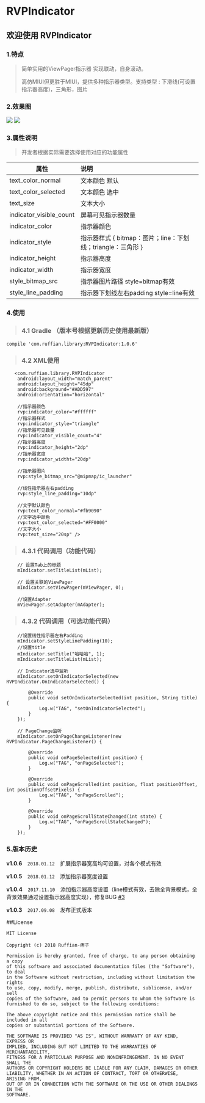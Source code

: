 # RVPIndicator


## 欢迎使用 RVPIndicator 

### 1.特点

> 简单实用的ViewPager指示器 实现联动，自身滚动。
> 
> 高仿MIUI但更胜于MIUI，提供多种指示器类型。支持类型 : 下滑线(可设置指示器高度)，三角形，图片

### 2.效果图

![](icon2.gif) ![](icon1.gif)


### 3.属性说明

> 开发者根据实际需要选择使用对应的功能属性

| 属性			|说明			 |
| ------------- |  :-------------|
| text_color_normal   			|	文本颜色		默认		|
| text_color_selected       	|   文本颜色		选中		|
| text_size 					|	文本大小		 		|
| indicator_visible_count 		|   屏幕可见指示器数量		|
| indicator_color 				|   指示器颜色		 	|
| indicator_style 				|   指示器样式 	{ bitmap：图片；line：下划线；triangle：三角形 }	|
| indicator_height 				|   指示器高度 		|
| indicator_width 				|   指示器宽度 		|
| style_bitmap_src 				|   指示器图片路径  style=bitmap有效 	|
| style_line_padding 			|   指示器下划线左右padding	style=line有效 	|

### 4.使用
> ### 4.1  Gradle （版本号根据更新历史使用最新版）


    compile 'com.ruffian.library:RVPIndicator:1.0.6'


> ### 4.2 XML使用


       <com.ruffian.library.RVPIndicator
        android:layout_width="match_parent"
        android:layout_height="45dp"
        android:background="#ADD597"
        android:orientation="horizontal"
        
        //指示器颜色
        rvp:indicator_color="#ffffff"
        //指示器样式
        rvp:indicator_style="triangle"
        //指示器可见数量
        rvp:indicator_visible_count="4"
		//指示器高度
		rvp:indicator_height="2dp"
		//指示器宽度
		rvp:indicator_widtht="20dp"
    
        //指示器图片
        rvp:style_bitmap_src="@mipmap/ic_launcher"
    
        //线性指示器左右padding
        rvp:style_line_padding="10dp"
    
        //文字默认颜色
        rvp:text_color_normal="#fb9090"
        //文字选中颜色
        rvp:text_color_selected="#FF0000"
        //文字大小
        rvp:text_size="20sp" />

> ### 4.3.1 代码调用（功能代码）

        // 设置Tab上的标题
        mIndicator.setTitleList(mList);

        // 设置关联的ViewPager
        mIndicator.setViewPager(mViewPager, 0);

        //设置Adapter
        mViewPager.setAdapter(mAdapter);

    
> ### 4.3.2 代码调用（可选功能代码）

        //设置线性指示器左右Padding
        mIndicator.setStyleLinePadding(10);
        //设置title
        mIndicator.setTitle("哈哈哈", 1);
        mIndicator.setTitleList(mList);

        // Indicator选中监听
        mIndicator.setOnIndicatorSelected(new RVPIndicator.OnIndicatorSelected() {

            @Override
            public void setOnIndicatorSelected(int position, String title) {
                Log.w("TAG", "setOnIndicatorSelected");
            }
        });

        // PageChange监听
        mIndicator.setOnPageChangeListener(new RVPIndicator.PageChangeListener() {

            @Override
            public void onPageSelected(int position) {
                Log.w("TAG", "onPageSelected");
            }

            @Override
            public void onPageScrolled(int position, float positionOffset, int positionOffsetPixels) {
                Log.w("TAG", "onPageScrolled");
            }

            @Override
            public void onPageScrollStateChanged(int state) {
                Log.w("TAG", "onPageScrollStateChanged");
            }
        });


### 5.版本历史


**v1.0.6**　`2018.01.12`　扩展指示器宽高均可设置，对各个模式有效

**v1.0.5**　`2018.01.12`　添加指示器宽度设置

**v1.0.4**　`2017.11.10`　添加指示器高度设置（line模式有效，去除全背景模式，全背景效果通过设置指示器高度实现），修复BUG [#3](https://github.com/RuffianZhong/RVPIndicator/issues/3)

**v1.0.3**　`2017.09.08`　发布正式版本

##License
```
MIT License

Copyright (c) 2018 Ruffian-痞子

Permission is hereby granted, free of charge, to any person obtaining a copy
of this software and associated documentation files (the "Software"), to deal
in the Software without restriction, including without limitation the rights
to use, copy, modify, merge, publish, distribute, sublicense, and/or sell
copies of the Software, and to permit persons to whom the Software is
furnished to do so, subject to the following conditions:

The above copyright notice and this permission notice shall be included in all
copies or substantial portions of the Software.

THE SOFTWARE IS PROVIDED "AS IS", WITHOUT WARRANTY OF ANY KIND, EXPRESS OR
IMPLIED, INCLUDING BUT NOT LIMITED TO THE WARRANTIES OF MERCHANTABILITY,
FITNESS FOR A PARTICULAR PURPOSE AND NONINFRINGEMENT. IN NO EVENT SHALL THE
AUTHORS OR COPYRIGHT HOLDERS BE LIABLE FOR ANY CLAIM, DAMAGES OR OTHER
LIABILITY, WHETHER IN AN ACTION OF CONTRACT, TORT OR OTHERWISE, ARISING FROM,
OUT OF OR IN CONNECTION WITH THE SOFTWARE OR THE USE OR OTHER DEALINGS IN THE
SOFTWARE.
```













